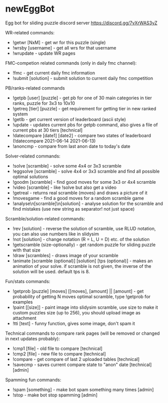 # newEggBot
Egg bot for sliding puzzle discord server
https://discord.gg/7vXrWAS3yZ

WR-related commands:
- !getwr [NxM] - get wr for this puzzle (single)
- !wrsby [username] - get all wrs for that username
- !wrupdate - update WR pages

FMC-competion related commands (only in daily fmc channel):
- !fmc - get current daily fmc information
- !submit [solution] - submit solution to current daily fmc competition

PB/ranks-related commands
- !getpb [user] [puzzle] - get pb for one of 30 main categories in tier ranks, puzzle for 3x3 to 10x10
- !getreq [tier] [puzzle] - get requirement for getting tier in new ranked system
- !getlb - get current version of leaderboard (ascii style)
- !update - updates current pbs for getpb command, also gives a file of current pbs at 30 tiers  [technical]
- !datecompare [date1] [date2] - compare two states of leaderboard (!datecompare 2021-06-14 2021-06-13)
- !anoncmp - compare from last anon date to today's date

Solver-related commands:
- !solve [scramble] - solve some 4x4 or 3x3 scramble
- !eggsolve [scramble] - solve 4x4 or 3x3 scramble and find all possible optimal solutions
- !goodm [scramble] - find good moves for some 3x3 or 4x4 scramble
- !video [scramble] - like !solve but also get a video
- !getreal - returns real scramble (moves) and draws a picture of it
- !movesgame - find a good moves for a random scramble game
- !analyse\n[scramble]\n[solution]  - analyse solution for the scramble and find mistakes (use new string as separator! not just space)

Scramble/solution-related commands:
- !rev [solution] - reverse the solution of scramble, use RLUD notation, you can also use numbers like in slidysim
- !not [solution] - change notation (R = L, U = D) etc. of the solution
- !getscramble (size-optionally) - get random puzzle for sliding puzzle with that size
- !draw [scrambles] - draws image of your scramble
- !animate [scramble (optional)] [solution] [tps (optional)] - makes an animation of your solve. if scramble is not given, the inverse of the solution will be used. default tps is 8.

Fun/stats commands:
- !getprob [puzzle] [moves] [[moves], [amount] || [amount] - get probability of getting N moves optimal scramble, type !getprob for examples
- !paint [[size]] - paint image into slidysim scramble, use size to  make it custom puzzles size (up to 256), you should upload image as attachment 
- !tti [text] - funny function, gives some image, don't spam it

Technical commands to compare rank pages (will be removed or changed in next updates probably):
- !cmp1 [file] - old file to compare [technical]
- !cmp2 [file] - new file to compare [technical]
- !compare - get compare of last 2 uploaded tables [technical]
- !savecmp - saves current compare state to "anon" date [technical] [admin]

Spamming fun commands:
- !spam [something] - make bot spam something many times [admin]
- !stop - make bot stop spamming [admin]
